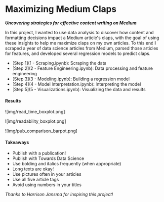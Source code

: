 # Maximizing Medium Claps

**_Uncovering strategies for effective content writing on Medium_**



In this project, I wanted to use data analysis to discover how content and formatting decisions impact a Medium article's claps, with the goal of using these insights to help me maximize claps on my own articles. To this end I scraped a year of data science articles from Medium, parsed those articles for features, and developed several regression models to predict claps.

- [Step 1](1 - Scraping.ipynb): Scraping the data 
- [Step 2](2 - Feature Engineering.ipynb): Data processing and feature engineering
- [Step 3](3 - Modeling.ipynb): Building a regression model
- [Step 4](4 - Model Interpretation.ipynb): Interpreting the model
- [Step 5](5 - Visualizations.ipynb): Visualizing the data and results

#### Results

![img/read_time_boxplot.png]

![img/readability_boxplot.png]

![img/pub_comparison_barpot.png]

#### Takeaways

- Publish with a publication!
- Publish with Towards Data Science
- Use bolding and italics frequently (when appropriate)
- Long texts are okay!
- Use pictures often in your articles
- Use all five article tags
- Avoid using numbers in your titles

_Thanks to Harrison Jansma for inspiring this project!_